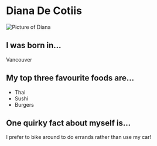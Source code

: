 # Diana De Cotiis
![Picture of Diana](https://avatars2.githubusercontent.com/u/35785153?s=460&v=4)

## I was born in...
Vancouver

## My top three favourite foods are...
* Thai 
* Sushi
* Burgers

## One quirky fact about myself is...
I prefer to bike around to do errands rather than use my car!
